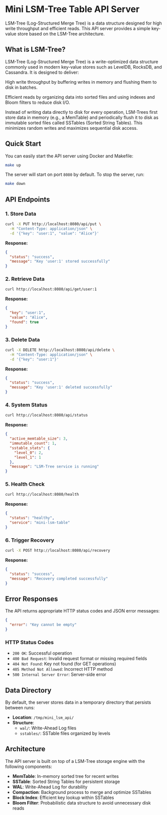 # Mini LSM-Tree Table API Server

LSM-Tree (Log-Structured Merge Tree) is a data structure designed for high write throughput and efficient reads. This API server provides a simple key-value store based on the LSM-Tree architecture.

## What is LSM-Tree?

LSM-Tree (Log-Structured Merge Tree) is a write-optimized data structure commonly used in modern key-value stores such as LevelDB, RocksDB, and Cassandra. It is designed to deliver:

High write throughput by buffering writes in memory and flushing them to disk in batches.

Efficient reads by organizing data into sorted files and using indexes and Bloom filters to reduce disk I/O.

Instead of writing data directly to disk for every operation, LSM-Trees first store data in memory (e.g., a MemTable) and periodically flush it to disk as immutable sorted files called SSTables (Sorted String Tables). This minimizes random writes and maximizes sequential disk access.

## Quick Start

You can easily start the API server using Docker and Makefile:

```bash
make up
```

The server will start on port `8080` by default.
To stop the server, run:

```bash
make down
```


## API Endpoints

### 1. Store Data
```bash
curl -X PUT http://localhost:8080/api/put \
  -H "Content-Type: application/json" \
  -d '{"key": "user:1", "value": "Alice"}'
```

**Response:**
```json
{
  "status": "success",
  "message": "Key 'user:1' stored successfully"
}
```

### 2. Retrieve Data
```bash
curl http://localhost:8080/api/get/user:1
```

**Response:**
```json
{
  "key": "user:1",
  "value": "Alice",
  "found": true
}
```

### 3. Delete Data
```bash
curl -X DELETE http://localhost:8080/api/delete \
  -H "Content-Type: application/json" \
  -d '{"key": "user:1"}'
```

**Response:**
```json
{
  "status": "success",
  "message": "Key 'user:1' deleted successfully"
}
```

### 4. System Status
```bash
curl http://localhost:8080/api/status
```

**Response:**
```json
{
  "active_memtable_size": 3,
  "immutable_count": 1,
  "sstable_stats": {
    "level_0": 2,
    "level_1": 1
  },
  "message": "LSM-Tree service is running"
}
```

### 5. Health Check
```bash
curl http://localhost:8080/health
```

**Response:**
```json
{
  "status": "healthy",
  "service": "mini-lsm-table"
}
```

### 6. Trigger Recovery
```bash
curl -X POST http://localhost:8080/api/recovery
```

**Response:**
```json
{
  "status": "success",
  "message": "Recovery completed successfully"
}
```


## Error Responses

The API returns appropriate HTTP status codes and JSON error messages:

```json
{
  "error": "Key cannot be empty"
}
```

### HTTP Status Codes
- `200 OK`: Successful operation
- `400 Bad Request`: Invalid request format or missing required fields
- `404 Not Found`: Key not found (for GET operations)
- `405 Method Not Allowed`: Incorrect HTTP method
- `500 Internal Server Error`: Server-side error

## Data Directory

By default, the server stores data in a temporary directory that persists between runs:
- **Location**: `/tmp/mini_lsm_api/`
- **Structure**:
  - `wal/`: Write-Ahead Log files
  - `sstables/`: SSTable files organized by levels

## Architecture

The API server is built on top of a LSM-Tree storage engine with the following components:

- **MemTable**: In-memory sorted tree for recent writes
- **SSTable**: Sorted String Tables for persistent storage
- **WAL**: Write-Ahead Log for durability
- **Compaction**: Background process to merge and optimize SSTables
- **Block Index**: Efficient key lookup within SSTables
- **Bloom Filter**: Probabilistic data structure to avoid unnecessary disk reads
